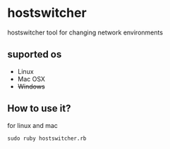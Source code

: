 # hostswitcher

hostswitcher tool for changing network environments

## suported os
* Linux
* Mac OSX
* ~~Windows~~

## How to use it?

for linux and mac
```shell 
sudo ruby hostswitcher.rb
```
